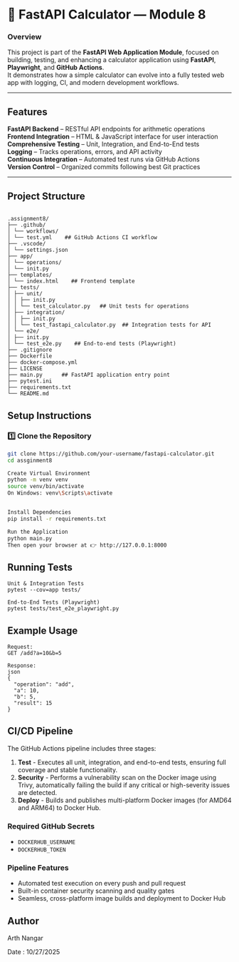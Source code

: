 # 🚀 FastAPI Calculator — Module 8

### Overview  
This project is part of the **FastAPI Web Application Module**, focused on building, testing, and enhancing a calculator application using **FastAPI**, **Playwright**, and **GitHub Actions**.  
It demonstrates how a simple calculator can evolve into a fully tested web app with logging, CI, and modern development workflows.

---

## Features

**FastAPI Backend** – RESTful API endpoints for arithmetic operations  
**Frontend Integration** – HTML & JavaScript interface for user interaction  
**Comprehensive Testing** – Unit, Integration, and End-to-End tests  
**Logging** – Tracks operations, errors, and API activity  
**Continuous Integration** – Automated test runs via GitHub Actions  
**Version Control** – Organized commits following best Git practices  

---

## Project Structure
```

.assignment8/
├── .github/
│ └── workflows/
│ └── test.yml    ## GitHub Actions CI workflow
├── .vscode/
│ └── settings.json
├── app/
│ └── operations/
│ └── init.py
├── templates/
│ └── index.html    ## Frontend template
├── tests/
│ ├── unit/
│ │ ├── init.py
│ │ └── test_calculator.py   ## Unit tests for operations
│ ├── integration/
│ │ ├── init.py
│ │ └── test_fastapi_calculator.py  ## Integration tests for API
│ └── e2e/
│ ├── init.py
│ └── test_e2e.py    ## End-to-end tests (Playwright)
├── .gitignore
├── Dockerfile
├── docker-compose.yml
├── LICENSE
├── main.py      ## FastAPI application entry point
├── pytest.ini
├── requirements.txt
└── README.md

```

## Setup Instructions

### 1️⃣ Clone the Repository
```bash
git clone https://github.com/your-username/fastapi-calculator.git
cd assginment8

Create Virtual Environment
python -m venv venv
source venv/bin/activate  
On Windows: venv\Scripts\activate


Install Dependencies
pip install -r requirements.txt

Run the Application
python main.py
Then open your browser at 👉 http://127.0.0.1:8000


```

##  Running Tests
```
Unit & Integration Tests
pytest --cov=app tests/

End-to-End Tests (Playwright)
pytest tests/test_e2e_playwright.py

```

## Example Usage
```
Request:
GET /add?a=10&b=5

Response:
json
{
  "operation": "add",
  "a": 10,
  "b": 5,
  "result": 15
}
```

## CI/CD Pipeline

The GitHub Actions pipeline includes three stages:

1. **Test** - Executes all unit, integration, and end-to-end tests,  ensuring full coverage and stable functionality.
2. **Security** - Performs a vulnerability scan on the Docker image using Trivy, automatically failing the build if any critical or high-severity issues are detected.
3. **Deploy** - Builds and publishes multi-platform Docker images (for AMD64 and ARM64) to Docker Hub.

### Required GitHub Secrets
- `DOCKERHUB_USERNAME`
- `DOCKERHUB_TOKEN`

### Pipeline Features
- Automated test execution on every push and pull request
- Built-in container security scanning and quality gates
- Seamless, cross-platform image builds and deployment to Docker Hub

## Author
Arth Nangar

Date : 10/27/2025
